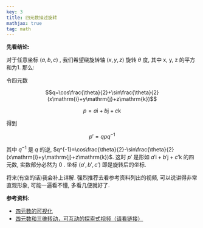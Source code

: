 ```yaml
---
key: 3
title: 四元数描述旋转
mathjax: true
tag: math
---
```

**先看结论:**

对于任意坐标 $(a,b,c)$ , 我们希望绕旋转轴 $(x,y,z)$ 旋转 $\theta$ 度, 其中 x, y, z 的平方和为1. 那么:

令四元数

$$q=\cos\frac{\theta}{2}+\sin\frac{\theta}{2}(x\mathrm{i}+y\mathrm{j}+z\mathrm{k})$$

$$p=a\mathrm{i}+b\mathrm{j}+c\mathrm{k}$$

得到

$$p'=qpq^{-1}$$

其中 $q^{-1}$ 是 $q$ 的逆, $q^{-1}=\cos\frac{\theta}{2}-\sin\frac{\theta}{2}(x\mathrm{i}+y\mathrm{j}+z\mathrm{k})$. 这时 $p'$ 是形如 $a'\mathrm{i}+b'\mathrm{j}+c'\mathrm{k}$ 的四元数, 实数部分必然为 0 . 坐标 $(a',b',c')$ 即是旋转后的坐标.

将来(有空的话)我会补上详解. 强烈推荐去看参考资料列出的视频, 可以说讲得非常直观形象, 可能一遍看不懂, 多看几便就好了.

**参考资料:**
- [四元数的可视化](https://www.bilibili.com/video/av33385105)
- [四元数和三维转动，可互动的探索式视频（请看链接）](https://www.bilibili.com/video/av35804287)
